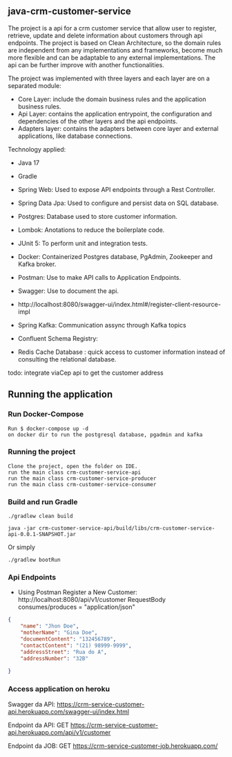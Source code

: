 ## java-crm-customer-service
The project is a api for a crm customer service that allow user to register, retrieve, update and delete information about customers through api endpoints.
The project is based on Clean Architecture, so the domain rules are independent from any implementations and frameworks, become much more flexible and can be adaptable
to any external implementations.
The api can be further improve with another functionalities.

The project was implemented with three layers and each layer are on a separated module:
- Core Layer: include the domain business rules and the application business rules.
- Api Layer: contains the application entrypoint, the configuration and dependencies of the other layers and the api endpoints.
- Adapters layer: contains the adapters between core layer and external applications, like database connections.

Technology applied:
- Java 17
- Gradle

- Spring Web:
  Used to expose API endpoints through a Rest Controller.

- Spring Data Jpa:
  Used to configure and persist data on SQL database.

- Postgres:
  Database used to store customer information.

- Lombok:
  Anotations to reduce the boilerplate code.

- JUnit 5:
  To perform unit and integration tests.

- Docker:
  Containerized Postgres database, PgAdmin, Zookeeper and Kafka broker.

- Postman:
  Use to make API calls to Application Endpoints.

- Swagger:
  Use to document the api.
- http://localhost:8080/swagger-ui/index.html#/register-client-resource-impl

- Spring Kafka:
  Communication assync through Kafka topics

- Confluent Schema Registry:

- Redis Cache Database : quick access to customer information instead of consulting the relational database.

todo: integrate viaCep api to get the customer address

## Running the application

### Run Docker-Compose
```
Run $ docker-compose up -d
on docker dir to run the postgresql database, pgadmin and kafka
```
### Running the project
```
Clone the project, open the folder on IDE.
run the main class crm-customer-service-api
run the main class crm-customer-service-producer
run the main class crm-customer-service-consumer
```
### Build and run Gradle
```
./gradlew clean build
```
```
java -jar crm-customer-service-api/build/libs/crm-customer-service-api-0.0.1-SNAPSHOT.jar
```
Or simply
```
./gradlew bootRun
```

### Api Endpoints
- Using Postman
  Register a New Customer: http://localhost:8080/api/v1/customer
  RequestBody
  consumes/produces = "application/json"
```json
{
    "name": "Jhon Doe",
    "motherName": "Gina Doe",
    "documentContent": "132456789",
    "contactContent": "(21) 98999-9999",
    "addressStreet": "Rua do A",
    "addressNumber": "32B"
  
}
```

### Access application on heroku

Swagger da API:
https://crm-service-customer-api.herokuapp.com/swagger-ui/index.html

Endpoint da API:
GET https://crm-service-customer-api.herokuapp.com/api/v1/customer

Endpoint da JOB:
GET https://crm-service-customer-job.herokuapp.com/
